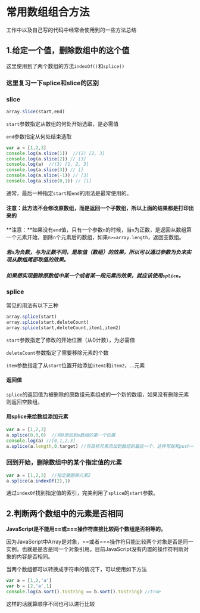 # 常用数组组合方法

工作中以及自己写的代码中经常会使用到的一些方法总结

## 1.给定一个值，删除数组中的这个值

这里使用到了两个数组的方法`indexOf()`和`splice()`

### 这里复习一下splice和slice的区别

### slice

```javascript
array.slice(start,end)
```

`start`参数指定从数组的何处开始选取，是必需值

`end`参数指定从何处结束选取

```javascript
var a = [1,2,3]
console.log(a.slice(1))  //(2) [2, 3]
console.log(a.slice(2)) // [3]
console.log(a)  //(3) [1, 2, 3]
console.log(a.slice(3)) // []
console.log(a.slice(-1)) // [3]
console.log(a.slice(0,1)) // [1]
```

通常，最后一种指定`start`和`end`的用法是最常使用的。

#### 注意：此方法不会修改原数组，而是返回一个子数组，所以上面的结果都是打印出来的

**注意：**如果没有`end`值，只有一个参数`n`的时候，当`n`为正数，是返回从数组第一个元素开始，删除`n`个元素后的数组，如果`n>=array.length`，返回空数组。

##### 若`n`为负数，与为正数不同，是取值（数组）的效果，所以可以通过参数为负来实现从数组尾部取值的效果。

##### 如果想实现删除原数组中某一个或者某一段元素的效果，就应该使用`splice`。

### splice

常见的用法有以下三种

```javascript
array.splice(start)
array.splice(start,deleteCount)
array.splice(start,deleteCount,item1,item2)
```

`start`参数指定了修改的开始位置（从0计数），为必需值

`deleteCount`参数指定了需要移除元素的个数

`item`参数指定了从`start`位置开始添加`item1`和`item2`，…元素

#### 返回值

`splice`的返回值为被删除的原数组元素组成的一个新的数组，如果没有删除元素则返回空数组。

#### 用splice来给数组添加元素

```javascript
var a = [1,2,3]
a.splice(0,0,0)  //将0添加到a数组的第一个位置
console.log(a) //[0,1,2,3]
a.splice(a.length,0,target) //将目标元素添加到数组的最后一个，这样写就和push一样了
```

### 回到开始，删除数组中的某个指定值的元素

```javascript
var a = [1,2,3]  //指定要删除元素2
a.splice(a.indexOf(2),1)
```

通过`indexOf`找到指定值的索引，完美利用了`splice`的`start`参数。

## 2.判断两个数组中的元素是否相同

**JavaScript是不能用==或===操作符直接比较两个数组是否相等的。**

因为JavaScript中Array是对象，==或者===操作符只能比较两个对象是否是同一实例，也就是是否是同一个对象引用。目前JavaScript没有内置的操作符判断对象的内容是否相同。

当两个数组都可以转换成字符串的情况下，可以使用如下方法

```javascript
var a = [1,2,'a']
var b = [2,'a',1]
console.log(a.sort().toString == b.sort().toString) //true
```

这样的话就算顺序不同也可以进行比较